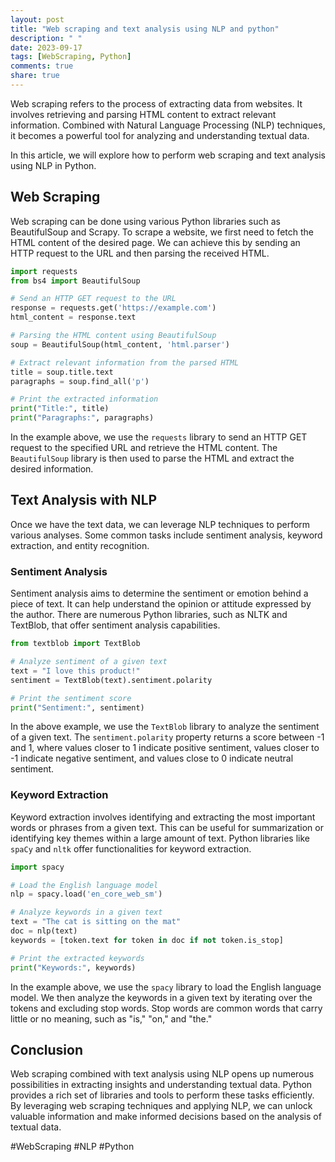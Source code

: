 ```yaml
---
layout: post
title: "Web scraping and text analysis using NLP and python"
description: " "
date: 2023-09-17
tags: [WebScraping, Python]
comments: true
share: true
---
```


Web scraping refers to the process of extracting data from websites. It involves retrieving and parsing HTML content to extract relevant information. Combined with Natural Language Processing (NLP) techniques, it becomes a powerful tool for analyzing and understanding textual data.

In this article, we will explore how to perform web scraping and text analysis using NLP in Python.

## Web Scraping
Web scraping can be done using various Python libraries such as BeautifulSoup and Scrapy. To scrape a website, we first need to fetch the HTML content of the desired page. We can achieve this by sending an HTTP request to the URL and then parsing the received HTML.

```python
import requests
from bs4 import BeautifulSoup

# Send an HTTP GET request to the URL
response = requests.get('https://example.com')
html_content = response.text

# Parsing the HTML content using BeautifulSoup
soup = BeautifulSoup(html_content, 'html.parser')

# Extract relevant information from the parsed HTML
title = soup.title.text
paragraphs = soup.find_all('p')

# Print the extracted information
print("Title:", title)
print("Paragraphs:", paragraphs)
```

In the example above, we use the `requests` library to send an HTTP GET request to the specified URL and retrieve the HTML content. The `BeautifulSoup` library is then used to parse the HTML and extract the desired information.

## Text Analysis with NLP
Once we have the text data, we can leverage NLP techniques to perform various analyses. Some common tasks include sentiment analysis, keyword extraction, and entity recognition.

### Sentiment Analysis
Sentiment analysis aims to determine the sentiment or emotion behind a piece of text. It can help understand the opinion or attitude expressed by the author. There are numerous Python libraries, such as NLTK and TextBlob, that offer sentiment analysis capabilities.

```python
from textblob import TextBlob

# Analyze sentiment of a given text
text = "I love this product!"
sentiment = TextBlob(text).sentiment.polarity

# Print the sentiment score
print("Sentiment:", sentiment)
```

In the above example, we use the `TextBlob` library to analyze the sentiment of a given text. The `sentiment.polarity` property returns a score between -1 and 1, where values closer to 1 indicate positive sentiment, values closer to -1 indicate negative sentiment, and values close to 0 indicate neutral sentiment.

### Keyword Extraction
Keyword extraction involves identifying and extracting the most important words or phrases from a given text. This can be useful for summarization or identifying key themes within a large amount of text. Python libraries like `spaCy` and `nltk` offer functionalities for keyword extraction.

```python
import spacy

# Load the English language model
nlp = spacy.load('en_core_web_sm')

# Analyze keywords in a given text
text = "The cat is sitting on the mat"
doc = nlp(text)
keywords = [token.text for token in doc if not token.is_stop]

# Print the extracted keywords
print("Keywords:", keywords)
```

In the example above, we use the `spacy` library to load the English language model. We then analyze the keywords in a given text by iterating over the tokens and excluding stop words. Stop words are common words that carry little or no meaning, such as "is," "on," and "the."

## Conclusion
Web scraping combined with text analysis using NLP opens up numerous possibilities in extracting insights and understanding textual data. Python provides a rich set of libraries and tools to perform these tasks efficiently. By leveraging web scraping techniques and applying NLP, we can unlock valuable information and make informed decisions based on the analysis of textual data.

#WebScraping #NLP #Python